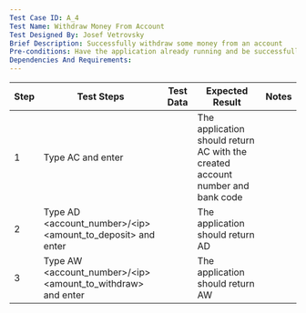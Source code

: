 ```yaml
---
Test Case ID: A_4
Test Name: Withdraw Money From Account
Test Designed By: Josef Vetrovsky
Brief Description: Successfully withdraw some money from an account
Pre-conditions: Have the application already running and be successfully connected
Dependencies And Requirements:
---
```


| Step | Test Steps                                                                     | Test Data | Expected Result                                                                | Notes |
|------|--------------------------------------------------------------------------------|-----------|--------------------------------------------------------------------------------|-------|
| 1    | Type AC and enter                                                              |           | The application should return AC with the created account number and bank code |       |
| 2    | Type AD &lt;account_number&gt;/&lt;ip&gt; &lt;amount_to_deposit&gt; and enter  |           | The application should return AD                                               |       |
| 3    | Type AW &lt;account_number&gt;/&lt;ip&gt; &lt;amount_to_withdraw&gt; and enter |           | The application should return AW                                               |       |
